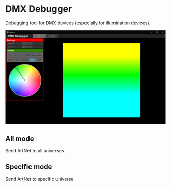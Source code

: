 # DMX Debugger
Debugging tool for DMX devices (especially for illumination devices).

![Thumbnail](https://github.com/kodai100/TD_DMXDebugger/blob/master/thumbnail.png)

## All mode
Send ArtNet to all universes

## Specific mode
Send ArtNet to specific universe